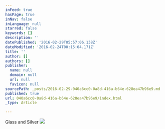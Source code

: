 ```yaml
---
inFeed: true
hasPage: true
inNav: false
inLanguage: null
starred: false
keywords: []
description: ''
datePublished: '2016-02-29T05:57:06.138Z'
dateModified: '2016-02-24T00:15:04.171Z'
title: ''
author: []
authors: []
publisher:
  name: null
  domain: null
  url: null
  favicon: null
sourcePath: _posts/2016-02-29-040a6cc0-0a8d-416a-b64e-628ea47b96e9.md
published: true
url: 040a6cc0-0a8d-416a-b64e-628ea47b96e9/index.html
_type: Article

---
```

Glass and Silver
![](https://the-grid-user-content.s3-us-west-2.amazonaws.com/9b6dcaed-172e-4ff6-9bd0-c75e3d0a4959.jpg)